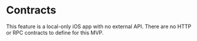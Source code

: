 # Contracts

This feature is a local-only iOS app with no external API. There are no HTTP or RPC contracts to define for this MVP.

